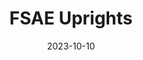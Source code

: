 ---
title: "FSAE Uprights"
title_img: "fsae/007-unspr-hubs-front.jpg"
title_classes: "square"
title_styles: ""

date: 2023-10-10
draft: false
layout: collage

wrapper_classes: ""
cards:


  - img: "fsae/007-unspr-hubs-front.jpg"
    classes: "square"
    styles: "width: 40rem;"
    caption: "Download the Design Docs"
    href: "/unspr007.pdf"

  - styles: "text-align: left"
    body: >
      Unsprung mass is that which conncects the suspension of a car to the tires- the uprights, hubs, wheel centers, rims, and any supporting parts. The system objective is simple: minimize mass, maximize stiffness, balance lifetime.

      This year's design focused on load paths better- which resulted in higher strength and stiffness on the rear, and higher strength and stiffness on the front with 0.25 lb less mass per corner.

  - img: "fsae/007-unspr-brackets.jpg"
    classes: "square"
    styles: "width: 40rem;"
---